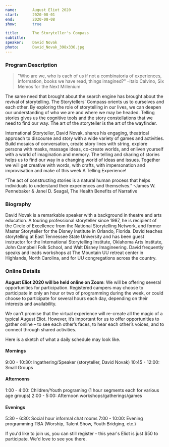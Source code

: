 ```yaml
---
name:       August Eliot 2020
start:      2020-08-01
end:        2020-08-08
show:       true

title:      The Storyteller's Compass
subtitle:
speaker:    David Novak
photo:      David_Novak_398x336.jpg
---
```


### Program Description

> "Who are we, who is each of us if not a combinatoria of experiences, information, books we have read, things imagined?" –Italo Calvino, Six Memos for the Next Millenium

The same need that brought about the search engine has brought about the revival of storytelling. The Storytellers’ Compass orients us to ourselves and each other. By exploring the role of storytelling in our lives, we can deepen our understanding of who we are and where we may be headed. Telling stories gives us the cognitive tools and the story constellations that we need to find our way. The art of the storyteller is the art of the wayfinder.

International Storyteller, David Novak, shares his engaging, theatrical approach to discourse and story with a wide variety of games and activities.  Build mosaics of conversation, create story lines with string, explore persona with masks, massage ideas, co-create worlds, and enliven yourself with a world of imagination and memory. The telling and sharing of stories helps us to find our way in a changing world of ideas and issues. Together we will get creative with words, with crafts, with impersonation and improvisation and make of this week A Telling Experience!

“The act of constructing stories is a natural human process that helps individuals to understand their experiences and themselves.”         -James W. Pennebaker & Janel D. Seagal, The Health Benefits of Narrative

### Biography
David Novak is a remarkable speaker with a background in theatre and arts education. A touring professional storyteller since 1987, he is recipient of the Circle of Excellence from the National Storytelling Network, and former Master Storyteller for the Disney Institute in Orlando, Florida. David teaches storytelling at East Tennessee State University and has been guest instructor for the International Storytelling Institute, Oklahoma Arts Institute, John Campbell Folk School, and Walt Disney Imagineering. David frequently speaks and leads workshops at The Mountain UU retreat center in Highlands, North Carolina, and for UU congregations across the country.

### Online Details

**August Eliot 2020 will be held online on Zoom**: We will be offering several opportunities for participation. Registered campers may choose to participate in only an hour or two of programming during the week, or could choose to participate for several hours each day, depending on their interests and availability.

We can’t promise that the virtual experience will re-create all the magic of a typical August Eliot. However, it’s important for us to offer opportunities to gather online – to see each other’s faces, to hear each other’s voices, and to connect through shared activities.

Here is a sketch of what a daily schedule may look like.

#### Mornings
9:00 - 10:30: Ingathering/Speaker (storyteller, David Novak)
10:45 - 12:00: Small Groups

#### Afternoons
1:00 - 4:00: Children/Youth programing (1 hour segments each for various age groups)
2:00 - 5:00: Afternoon workshops/gatherings/games

#### Evenings
5:30 - 6:30: Social hour informal chat rooms
7:00 - 10:00: Evening programming TBA (Worship, Talent Show, Youth Bridging, etc.)

If you'd like to join us, you can still register - this year's Eliot is just $50 to participate. We'd love to see you there.